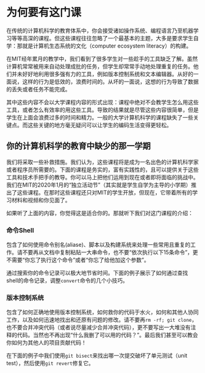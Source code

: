 # 为何要有这门课

在传统的计算机科学的教育体系中，你会接受诸如操作系统、编程语言乃至机器学习等等高深的课程。但这些课程往往忽略了一个最基本的主题，大多是要求学生自学：那就是计算机生态系统的文化（computer ecosystem literacy）的构建。

在MIT经年累月的教学中，我们看到了很多学生对一些趁手的工具缺乏了解。虽然计算机常常被用来自动处理成批的任务，但学生却常常手动地处理重复的任务。他们并未好好地利用很多强有力的工具，例如版本控制系统和文本编辑器。从好的一面说，这样的行为是低效的，浪费时间的。从坏的一面说，这想的行为导致了数据的丢失或者任务不能完成。

其中这些内容不会以大学课程内容的形式出现：课程中绝对不会教学生怎么用这些工具，或者怎么有效率的用这些工具。导致的结果就是尽管这些内容很简单，但是学生在上面会浪费过多的时间和精力。一般的大学计算机科学的课程缺失了一些关键点。而这些关键的地方毫无疑问可以让学生的编码生活变得更轻松。

## 你的计算机科学的教育中缺少的那一学期

我们将采取一些补救措施。我们认为，这些课程将是成为一名出色的计算机科学家或者程序员所需要的。下面的课程是务实的，富有实践性的，且可以提供关于这些工具和技术手把手的教导。你可以马上把他们运用到现在或者即将面临的挑战中。我们在MIT的2020年1月的“独立活动节”（其实就是学生自学为主导的小学期）推出了这些课程。在那时这些课程还只对MIT的学生开放，但现在，它带着所有的学习材料和视频和你见面了。

如果听了上面的内容，你觉得这是适合你的。那就听下我们对这门课程的介绍：

### 命令Shell

包含了如何使用命令别名(aliase)、脚本以及构建系统来处理一些常用且重复的工作。请不要再从文档中复制粘贴一大串命令，也不要“依次执行以下15条命令”，更不需要“你忘了执行这个命令”或者“你忘了给他加这个参数”。

通过搜索你的命令记录可以极大地节省时间。下面的例子展示了如何通过查找shell的命令记录，调整`convert`命令的几个小技巧。

### 版本控制系统

包含了如何正确地使用版本控制系统，如何救你的代码于水火，如何和其他人协同工作，以及如何迅速地找出和还原有问题的修改。请不要再`rm -rf; git clone`，也不要合并冲突代码（或者说尽量减少合并冲突代码），更不要写出一大堆没有注释的代码。当然也不再出现“什么我删了可以用的代码？”。最后我们甚至可以教会你如何为其他人的项目贡献代码！

在下面的例子中我们使用`git bisect`来找出哪一次提交破坏了单元测试（unit test），然后使用`git revert`修复它。